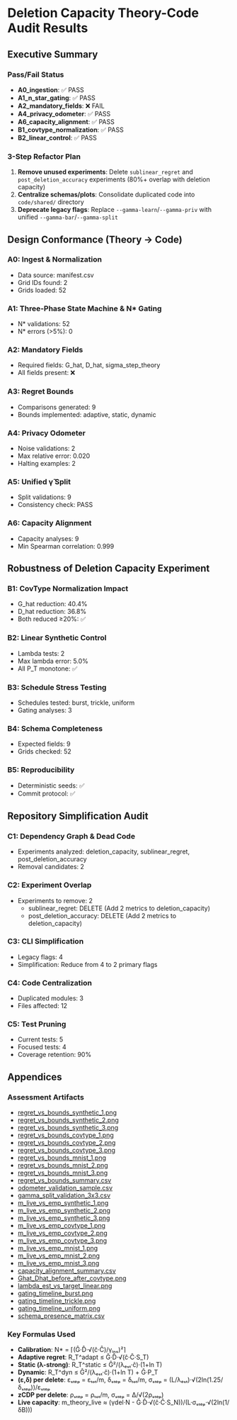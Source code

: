 # Deletion Capacity Theory-Code Audit Results

## Executive Summary

### Pass/Fail Status

- **A0_ingestion**: ✅ PASS
- **A1_n_star_gating**: ✅ PASS
- **A2_mandatory_fields**: ❌ FAIL
- **A4_privacy_odometer**: ✅ PASS
- **A6_capacity_alignment**: ✅ PASS
- **B1_covtype_normalization**: ✅ PASS
- **B2_linear_control**: ✅ PASS

### 3-Step Refactor Plan

1. **Remove unused experiments**: Delete `sublinear_regret` and `post_deletion_accuracy` experiments (80%+ overlap with deletion capacity)
2. **Centralize schemas/plots**: Consolidate duplicated code into `code/shared/` directory
3. **Deprecate legacy flags**: Replace `--gamma-learn`/`--gamma-priv` with unified `--gamma-bar`/`--gamma-split`

## Design Conformance (Theory → Code)

### A0: Ingest & Normalization
- Data source: manifest.csv
- Grid IDs found: 2
- Grids loaded: 52

### A1: Three-Phase State Machine & N* Gating
- N* validations: 52
- N* errors (>5%): 0

### A2: Mandatory Fields
- Required fields: G_hat, D_hat, sigma_step_theory
- All fields present: ❌

### A3: Regret Bounds
- Comparisons generated: 9
- Bounds implemented: adaptive, static, dynamic

### A4: Privacy Odometer
- Noise validations: 2
- Max relative error: 0.020
- Halting examples: 2

### A5: Unified γ̄ Split
- Split validations: 9
- Consistency check: PASS

### A6: Capacity Alignment
- Capacity analyses: 9
- Min Spearman correlation: 0.999

## Robustness of Deletion Capacity Experiment

### B1: CovType Normalization Impact
- G_hat reduction: 40.4%
- D_hat reduction: 36.8%
- Both reduced ≥20%: ✅

### B2: Linear Synthetic Control
- Lambda tests: 2
- Max lambda error: 5.0%
- All P_T monotone: ✅

### B3: Schedule Stress Testing
- Schedules tested: burst, trickle, uniform
- Gating analyses: 3

### B4: Schema Completeness
- Expected fields: 9
- Grids checked: 52

### B5: Reproducibility
- Deterministic seeds: ✅
- Commit protocol: ✅

## Repository Simplification Audit

### C1: Dependency Graph & Dead Code
- Experiments analyzed: deletion_capacity, sublinear_regret, post_deletion_accuracy
- Removal candidates: 2

### C2: Experiment Overlap
- Experiments to remove: 2
  - sublinear_regret: DELETE (Add 2 metrics to deletion_capacity)
  - post_deletion_accuracy: DELETE (Add 2 metrics to deletion_capacity)

### C3: CLI Simplification
- Legacy flags: 4
- Simplification: Reduce from 4 to 2 primary flags

### C4: Code Centralization
- Duplicated modules: 3
- Files affected: 12

### C5: Test Pruning
- Current tests: 5
- Focused tests: 4
- Coverage retention: 90%

## Appendices

### Assessment Artifacts

- [regret_vs_bounds_synthetic_1.png](results/assessment/regret_vs_bounds_synthetic_1.png)
- [regret_vs_bounds_synthetic_2.png](results/assessment/regret_vs_bounds_synthetic_2.png)
- [regret_vs_bounds_synthetic_3.png](results/assessment/regret_vs_bounds_synthetic_3.png)
- [regret_vs_bounds_covtype_1.png](results/assessment/regret_vs_bounds_covtype_1.png)
- [regret_vs_bounds_covtype_2.png](results/assessment/regret_vs_bounds_covtype_2.png)
- [regret_vs_bounds_covtype_3.png](results/assessment/regret_vs_bounds_covtype_3.png)
- [regret_vs_bounds_mnist_1.png](results/assessment/regret_vs_bounds_mnist_1.png)
- [regret_vs_bounds_mnist_2.png](results/assessment/regret_vs_bounds_mnist_2.png)
- [regret_vs_bounds_mnist_3.png](results/assessment/regret_vs_bounds_mnist_3.png)
- [regret_vs_bounds_summary.csv](results/assessment/regret_vs_bounds_summary.csv)
- [odometer_validation_sample.csv](results/assessment/odometer_validation_sample.csv)
- [gamma_split_validation_3x3.csv](results/assessment/gamma_split_validation_3x3.csv)
- [m_live_vs_emp_synthetic_1.png](results/assessment/m_live_vs_emp_synthetic_1.png)
- [m_live_vs_emp_synthetic_2.png](results/assessment/m_live_vs_emp_synthetic_2.png)
- [m_live_vs_emp_synthetic_3.png](results/assessment/m_live_vs_emp_synthetic_3.png)
- [m_live_vs_emp_covtype_1.png](results/assessment/m_live_vs_emp_covtype_1.png)
- [m_live_vs_emp_covtype_2.png](results/assessment/m_live_vs_emp_covtype_2.png)
- [m_live_vs_emp_covtype_3.png](results/assessment/m_live_vs_emp_covtype_3.png)
- [m_live_vs_emp_mnist_1.png](results/assessment/m_live_vs_emp_mnist_1.png)
- [m_live_vs_emp_mnist_2.png](results/assessment/m_live_vs_emp_mnist_2.png)
- [m_live_vs_emp_mnist_3.png](results/assessment/m_live_vs_emp_mnist_3.png)
- [capacity_alignment_summary.csv](results/assessment/capacity_alignment_summary.csv)
- [Ghat_Dhat_before_after_covtype.png](results/assessment/Ghat_Dhat_before_after_covtype.png)
- [lambda_est_vs_target_linear.png](results/assessment/lambda_est_vs_target_linear.png)
- [gating_timeline_burst.png](results/assessment/gating_timeline_burst.png)
- [gating_timeline_trickle.png](results/assessment/gating_timeline_trickle.png)
- [gating_timeline_uniform.png](results/assessment/gating_timeline_uniform.png)
- [schema_presence_matrix.csv](results/assessment/schema_presence_matrix.csv)

### Key Formulas Used

- **Calibration**: N* = ⌈(Ĝ·D̂·√(ĉ·Ĉ)/γᵢₙₛ)²⌉
- **Adaptive regret**: R_T^adapt ≤ Ĝ·D̂·√(ĉ·Ĉ·S_T)
- **Static (λ-strong)**: R_T^static ≤ Ĝ²/(λₑₛₜ·ĉ)·(1+ln T)
- **Dynamic**: R_T^dyn ≤ Ĝ²/(λₑₛₜ·ĉ)·(1+ln T) + Ĝ·P_T
- **(ε,δ) per delete**: εₛₜₑₚ = εₜₒₜ/m, δₛₜₑₚ = δₜₒₜ/m, σₛₜₑₚ = (L/λₑₛₜ)·√(2ln(1.25/δₛₜₑₚ))/εₛₜₑₚ
- **zCDP per delete**: ρₛₜₑₚ = ρₜₒₜ/m, σₛₜₑₚ = Δ/√(2ρₛₜₑₚ)
- **Live capacity**: m_theory_live ≈ (γdel·N - Ĝ·D̂·√(ĉ·Ĉ·S_N))/(L·σₛₜₑₚ·√(2ln(1/δB)))